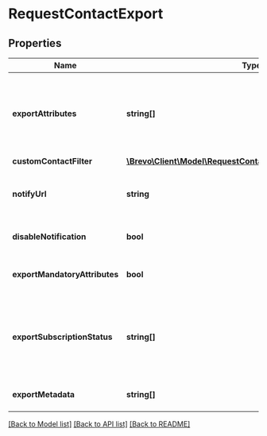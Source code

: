 # RequestContactExport

## Properties
Name | Type | Description | Notes
------------ | ------------- | ------------- | -------------
**exportAttributes** | **string[]** | List of all the attributes that you want to export. These attributes must be present in your contact database. It is required if exportMandatoryAttributes is set false. For example, [&#39;fname&#39;, &#39;lname&#39;, &#39;email&#39;]. | [optional]  
**customContactFilter** | [**\Brevo\Client\Model\RequestContactExportCustomContactFilter**](RequestContactExportCustomContactFilter.md) |  | 
**notifyUrl** | **string** | Webhook that will be called once the export process is finished. For reference, https://help.brevo.com/hc/en-us/articles/360007666479 | [optional] 
**disableNotification** | **bool** | To avoid generating the email notification upon contact export, pass **true** | [optional] [default to false]
**exportMandatoryAttributes** | **bool** | To export mandatory attributes like EMAIL, ADDED_TIME, MODIFIED_TIME | [optional] [default to true]
**exportSubscriptionStatus** | **string[]** | Export subscription status of contacts for email &amp; sms marketting. Pass email_marketing to obtain the marketing email subscription status &amp; sms_marketing to retrieve the marketing SMS status of the contact. | [optional] 
**exportMetadata** | **string[]** | Export metadata of contacts such as _listIds, ADDED_TIME, MODIFIED_TIME. | [optional] 

[[Back to Model list]](../../README.md#documentation-for-models) [[Back to API list]](../../README.md#documentation-for-api-endpoints) [[Back to README]](../../README.md)

